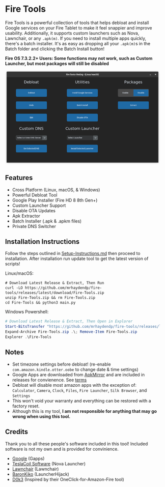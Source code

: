 # Fire Tools
Fire Tools is a powerful collection of tools that helps debloat and install Google services on your Fire Tablet to make it feel snappier and improve usability. Additionally, it supports custom launchers such as Nova, Lawnchair, or any `.apk(m)`. If you need to install multiple apps quickly, there's a batch installer. It's as easy as dropping all your `.apk(m)`s in the Batch folder and clicking the Batch Install button!

**Fire OS 7.3.2.2+ Users: Some functions may not work, such as Custom Launcher, but most packages will still be disabled**

![Fire Tools Screenshot](/Pictures/Fire-Tools.png)

## Features
- Cross Platform (Linux, macOS, & Windows)
- Powerful Debloat Tool
- Google Play Installer (Fire HD 8 8th Gen+)
- Custom Launcher Support
- Disable OTA Updates
- Apk Extractor
- Batch Installer (.apk & .apkm files)
- Private DNS Switcher

## Installation Instructions
Follow the steps outlined in [Setup-Instructions.md](/Setup-Instructions.md) then proceed to installation. After installation run update tool to get the latest version of scripts!

Linux/macOS:
``` shell
# Download Latest Release & Extract, Then Run
curl -LO https://github.com/mrhaydendp/fire-tools/releases/latest/download/Fire-Tools.zip
unzip Fire-Tools.zip && rm Fire-Tools.zip
cd Fire-Tools && python3 main.py
```

Windows Powershell:
``` powershell
# Download Latest Release & Extract, Then Open in Explorer
Start-BitsTransfer "https://github.com/mrhaydendp/fire-tools/releases/latest/download/Fire-Tools.zip"
Expand-Archive Fire-Tools.zip .\; Remove-Item Fire-Tools.zip
Explorer .\Fire-Tools
```

## Notes
- Set timezone settings before debloat! (re-enable `com.amazon.kindle.otter.oobe` to change date & time settings)
- Google Apps are downloaded from [ApkMirror](https://www.apkmirror.com/) and are included in releases for convienence. See [terms](https://github.com/mrhaydendp/Fire-Tools/blob/main/Fire-Tools/Gapps/README.md) 
- Debloat will disable most amazon apps with the exception of: `Calculator`, `Camera`, `Clock`, `Files`, `Fire Launcher`, `Silk Browser`, and `Settings`
- This won't void your warranty and everything can be restored with a factory reset.
- Although this is my tool, **I am not responsible for anything that may go wrong when using this tool.**
  
## Credits
Thank you to all these people's software included in this tool! Included software is not my own and is provided for convinience.
- [Google](https://www.android.com/) (Gapps)
- [TeslaCoil Software](https://novalauncher.com/) (Nova Launcher)
- [Lawnchair](https://github.com/LawnchairLauncher/Lawnchair) (Lawnchair)
- [BaronKiko](https://github.com/BaronKiko/LauncherHijack) (LauncherHijack)
- [D0k3](https://github.com/d0k3/OneClick-for-Amazon-Fire) (Inspired by their OneClick-for-Amazon-Fire tool)
